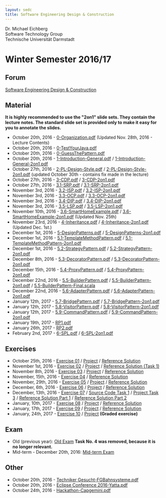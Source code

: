 ```yaml
---
layout: sedc
title: Software Engineering Design & Construction
---
```

Dr. Michael Eichberg  
Software Technology Group  
Technische Universität Darmstadt

# Winter Semester 2016/17

## Forum
[Software Engineering Design & Construction](https://www.fachschaft.informatik.tu-darmstadt.de/forum//viewforum.php?f=234)

## Material

**It is highly recommended to use the "2on1" slide sets. They contain the lecture notes. The standard slide set is provided only to make it easy for you to annotate the slides.**

 * October 20th, 2016 - [0-Organization.pdf](0-Organization.pdf) (Updated Nov. 28th, 2016 - Lecture Contents)
 * October 20th, 2016 - [0-TestYourJava.pdf](0-TestYourJava.pdf)  
 * October 20th, 2016 - [0-GuessThePattern.pdf](0-GuessThePattern.pdf)  
 * October 20th, 2016 - [1-Introduction-General.pdf](1-Introduction-General.pdf) /  [1-Introduction-General-2on1.pdf](1-Introduction-General-2on1.pdf)
 * October 27th, 2016 - [2-PL-Design-Style.pdf](2-PL-Design-Style.pdf) / [2-PL-Design-Style-2on1.pdf](2-PL-Design-Style-2on1.pdf) (updated October 30th - contains fix made in the lecture)  
 * October 27th, 2016 - [3-CDP.pdf](3-CDP.pdf) / [3-CDP-2on1.pdf](3-CDP-2on1.pdf)  
 * October 27th, 2016 - [3.1-SRP.pdf](3.1-SRP.pdf) / [3.1-SRP-2on1.pdf](3.1-SRP-2on1.pdf)
 * November 3rd, 2016 - [3.2-ISP.pdf](3.2-ISP.pdf) / [3.2-ISP-2on1.pdf](3.2-ISP-2on1.pdf)  
 * November 3rd, 2016 - [3.3-OCP.pdf](3.3-OCP.pdf) / [3.3-OCP-2on1.pdf](3.3-OCP-2on1.pdf)  
 * November 3rd, 2016 - [3.4-DIP.pdf](3.4-DIP.pdf) / [3.4-DIP-2on1.pdf](3.4-DIP-2on1.pdf)  
 * November 3rd, 2016 - [3.5-LSP.pdf](3.5-LSP.pdf) / [3.5-LSP-2on1.pdf](3.5-LSP-2on1.pdf)
 * November 10th, 2016 - [3.6-SmartHomeExample.pdf](3.6-SmartHomeExample.pdf) / [3.6-SmartHomeExample-2on1.pdf](3.6-SmartHomeExample-2on1.pdf) (Updated Nov. 25th)  
 * November 23rd, 2016 - [4-Inheritance.pdf](4-Inheritance.pdf) / [4-Inheritance-2on1.pdf](4-Inheritance-2on1.pdf) (Updated Dec. 1st.)
 * December 1st, 2016 - [5-DesignPatterns.pdf](5-DesignPatterns.pdf) / [5-DesignPatterns-2on1.pdf](5-DesignPatterns-2on1.pdf)
 * December 1st, 2016 - [5.1-TemplateMethodPattern.pdf](5.1-TemplateMethodPattern.pdf) / [5.1-TemplateMethodPattern-2on1.pdf](5.1-TemplateMethodPattern-2on1.pdf)
 * December 1st, 2016 - [5.2-StrategyPattern.pdf](5.2-StrategyPattern.pdf) / [5.2-StrategyPattern-2on1.pdf](5.2-StrategyPattern-2on1.pdf)
 * December 8th, 2016 - [5.3-DecoratorPattern.pdf](5.3-DecoratorPattern.pdf) / [5.3-DecoratorPattern-2on1.pdf](5.3-DecoratorPattern-2on1.pdf)
 * December 15th, 2016 - [5.4-ProxyPattern.pdf](5.4-ProxyPattern.pdf) / [5.4-ProxyPattern-2on1.pdf](5.4-ProxyPattern-2on1.pdf)
 * December 22nd, 2016 - [5.5-BuilderPattern.pdf](5.5-BuilderPattern.pdf) / [5.5-BuilderPattern-2on1.pdf](5.5-BuilderPattern-2on1.pdf) / [5.5-BuilderPattern-Final.scala](5.5-BuilderPattern-Final.scala)
 * December 22nd, 2016 - [5.6-AdapterPattern.pdf](5.6-AdapterPattern.pdf) / [5.6-AdapterPattern-2on1.pdf](5.6-AdapterPattern-2on1.pdf)
 * January 12th, 2017 - [5.7-BridgePattern.pdf](5.7-BridgePattern.pdf) / [5.7-BridgePattern-2on1.pdf](5.7-BridgePattern-2on1.pdf)
 * January 12th, 2017 - [5.8-VisitorPattern.pdf](5.8-VisitorPattern.pdf) / [5.8-VisitorPattern-2on1.pdf](5.8-VisitorPattern-2on1.pdf)
 * January 12th, 2017 - [5.9-CommandPattern.pdf](5.9-CommandPattern.pdf) / [5.9-CommandPattern-2on1.pdf](5.9-CommandPattern-2on1.pdf)
 * January 19th, 2017 - [RP1.pdf](RP1.pdf)
 * January 26th, 2017 - [RP2.pdf](RP2.pdf)
 * February 2nd, 2017 - [6-SPL.pdf](6-SPL.pdf) / [6-SPL-2on1.pdf](6-SPL-2on1.pdf)

## Exercises
 * October 25th, 2016 - [Exercise 01](exercises/ex01/ex01.pdf) / [Project](exercises/ex01/ex01.zip) / [Reference Solution](exercises/ex01/ex01_solution.zip)
 * November 1st, 2016 - [Exercise 02](exercises/ex02/ex02.pdf) / [Project](exercises/ex02/ex02.zip) / [Reference Solution (Task 1)](exercises/ex02/ex02_solution_1.zip)
 * November 8th, 2016 - [Exercise 03](exercises/ex03/ex03.pdf) / [Project](exercises/ex03/ex03.zip) / [Reference Solution](exercises/ex03/ex03_solution.zip)
 * November, 15th, 2016 - [Exercise 04](exercises/ex04/ex04.pdf) / [Reference Solution](exercises/ex04/ex04_solution.pdf)
 * November, 29th, 2016 - [Exercise 05](exercises/ex05/ex05.pdf) / [Project](exercises/ex05/ex05.zip) / [Reference Solution](exercises/ex05/ex05_solution.zip)
 * December, 6th, 2016 - [Exercise 06](exercises/ex06/ex06.pdf) / [Project](exercises/ex06/ex06.zip) / [Reference Solution](exercises/ex06/ex06_solution.zip)
 * December, 13th, 2016 - [Exercise 07](exercises/ex07/ex07.pdf) / [Source Code Task 1](exercises/ex07/ex07_scala_library.zip) / [Project Task 3](exercises/ex07/ex07.zip) / [Reference Solution Part 1](exercises/ex07/ex07_solution.pdf) / [Reference Solution Part 2](exercises/ex07/ex07_solution.zip)
 * January, 10th, 2017 - [Exercise 08](exercises/ex08/ex08.pdf) / [Project](exercises/ex08/ex08.zip) / [Reference Solution](exercises/ex08/ex08_solution.zip)
 * January, 17th, 2017 - [Exercise 09](exercises/ex09/ex09.pdf) / [Project](exercises/ex09/ex09.zip) / [Reference Solution](exercises/ex09/ex09_solution.zip)
 * January, 24th, 2017 - [Exercise 10](exercises/ex10/ex10.pdf) / [Project](exercises/ex10/ex10.zip) **(Graded exercise)**

## Exam
 * Old (previous year): [Old Exam](exam/old.pdf) **Task No. 4 was removed, because it is no longer relevant.**
 * Mid-term - December 20th, 2016: [Mid-term Exam](exam/mid-term.pdf)

## Other
 * October 20th, 2016 - [Techniker Gesucht-FGBahnsysteme.pdf](0-TechnikerGesucht-FGBahnsysteme.pptx)
 * October 20th, 2016 - [Eclipse Conference 2016-Yatta.pdf](0-EclipseConference2016-Yatta.pdf)  
 * October 24th, 2016 - [Hackathon-Capgemini.pdf](1-Hackathon-Capgemini.png)  
